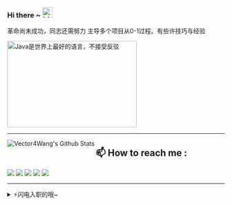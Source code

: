 ### Hi there ~ <img src="https://user-images.githubusercontent.com/1303154/88677602-1635ba80-d120-11ea-84d8-d263ba5fc3c0.gif" width="24px" alt="hi">

革命尚未成功，同志还需努力 主导多个项目从0-1过程。有些许技巧与经验
<br/>

 <img src="https://github.com/vector4wang/vector4wang/blob/master/images/fun.gif" width = "300" height = "200" alt="Java是世界上最好的语言，不接受反驳" align=center />


<br/>

---

<img align="left" alt="Vector4Wang's Github Stats" src="https://github-readme-stats.vercel.app/api?username=Vector4Wang&show_icons=true&hide_border=true" />



## :mailbox: How to reach me : 

[<img src="https://img.icons8.com/bubbles/50/000000/gmail.png"/>](mailto:wdc43101289217@gmail.com)
[<img target="_blank" src="https://img.icons8.com/bubbles/50/000000/linkedin.png"/>](https://www.linkedin.com/in/vector-wang-ab042a10a/)
[<img target="_blank" src="https://img.icons8.com/bubbles/50/000000/github.png">](https://www.github.com/vector4wang/)
[<img target="_blank" src="https://img.icons8.com/bubbles/50/000000/twitter.png"/>](https://twitter.com/BMHJQS)
[<img target="_blank" src="https://img.icons8.com/bubbles/50/000000/instagram-new.png"/>](https://www.instagram.com/dyncrole/)

---

<details>
<summary>⚡️闪电入职的哦~</summary>
<p align="center"><h3>顺丰科技常年开放Java、大数据、算法和产品等岗位，base深圳，有兴趣的私聊~</h3></p>
</details>


<!--
**vector4wang/vector4wang** is a ✨ _special_ ✨ repository because its `README.md` (this file) appears on your GitHub profile.

Here are some ideas to get you started:
[<img target="_blank" src="https://img.icons8.com/bubbles/50/000000/discord-logo.png"/>](https://discord.gg/3Ks7sMA)
- 🔭 I’m currently working on ...
- 🌱 I’m currently learning ...
- 👯 I’m looking to collaborate on ...
- 🤔 I’m looking for help with ...
- 💬 Ask me about ...
- 📫 How to reach me: ...
- 😄 Pronouns: ...
- ⚡ Fun fact: ...
-->
